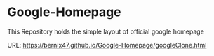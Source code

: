 # Google-Homepage
This Repository holds the simple layout of official google homepage

URL: https://bernix47.github.io/Google-Homepage/googleClone.html
